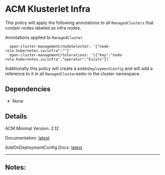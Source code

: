 # ACM Klusterlet Infra
This policy will apply the following annotations to all `ManagedClusters` that contain nodes labeled as infra nodes.

Annotations applied to `ManagedCluster`
```
  open-cluster-management/nodeSelector: '{"node-role.kubernetes.io/infra":""}'
  open-cluster-management/tolerations: '[{"key":"node-role.kubernetes.io/infra","operator":"Exists"}]'
```

Additionally this policy will create a `AddOnDeploymentConfig` and will add a reference to it in all `ManagedClusterAddOn` in the cluster namespace.


## Dependencies
  - None

## Details
ACM Minimal Version: 2.12

Documentation: [latest](https://docs.redhat.com/en/documentation/red_hat_advanced_cluster_management_for_kubernetes/latest/html-single/clusters/index#import-configuring-nodeselector-tolerations)

AddOnDeploymentConfig Docs: [latest](https://docs.redhat.com/en/documentation/red_hat_advanced_cluster_management_for_kubernetes/latest/html-single/add-ons/index#setting-addondeploymentconfig-klusterlet-addons)

---
**Notes:**
  -
